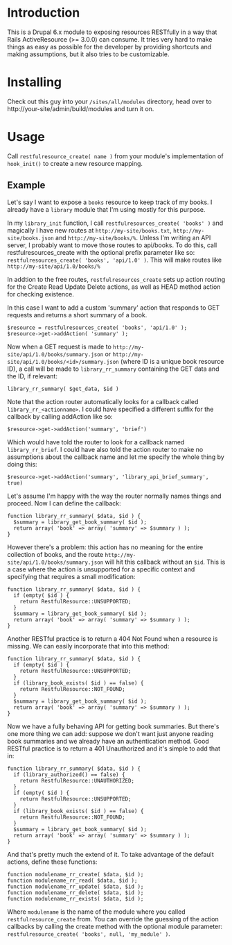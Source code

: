 Introduction
============

This is a Drupal 6.x module to exposing resources RESTfully in a way that
Rails ActiveResource (>= 3.0.0) can consume. It tries very hard to make things
as easy as possible for the developer by providing shortcuts and making
assumptions, but it also tries to be customizable.


Installing
==========

Check out this guy into your `/sites/all/modules` directory, head over to
http://your-site/admin/build/modules and turn it on.


Usage
=====

Call `restfulresource_create( name )` from your module's implementation of
`hook_init()` to create a new resource mapping.


Example
-------

Let's say I want to expose a `books` resource to keep track of my books. I
already have a `library` module that I'm using mostly for this purpose.

In my `library_init` function, I call `restfulresources_create( 'books' )` and
magically I have new routes at `http://my-site/books.txt`,
`http://my-site/books.json` and `http://my-site/books/%`. Unless I'm writing
an API server, I probably want to move those routes to api/books. To do this,
call restfulresources_create with the optional prefix parameter like so:
`restfulresources_create( 'books', 'api/1.0' )`. This will make routes like
`http://my-site/api/1.0/books/%`

In addtion to the free routes, `restfulresources_create` sets up action
routing for the Create Read Update Delete actions, as well as HEAD method
action for checking existence.

In this case I want to add a custom 'summary' action that responds to GET
requests and returns a short summary of a book.

    $resource = restfulresources_create( 'books', 'api/1.0' );
    $resource->get->addAction( 'summary' );

Now when a GET request is made to `http://my-site/api/1.0/books/summary.json`
or `http://my-site/api/1.0/books/<id>/summary.json` (where ID is a unique book
resource ID), a call will be made to `library_rr_summary` containing the GET
data and the ID, if relevant:
    
    library_rr_summary( $get_data, $id )
    
Note that the action router automatically looks for a callback called
`library_rr_<actionname>`. I could have specified a different suffix for the
callback by calling addAction like so:
    
    $resource->get->addAction('summary', 'brief')

Which would have told the router to look for a callback named
`library_rr_brief`. I could have also told the action router to make no
assumptions about the callback name and let me specify the whole thing by
doing this:

    $resource->get->addAction('summary', 'library_api_brief_summary', true)

Let's assume I'm happy with the way the router normally names things and
proceed. Now I can define the callback:
    
    function library_rr_summary( $data, $id ) {
      $summary = library_get_book_summary( $id );
      return array( 'book' => array( 'summary' => $summary ) );
    }

However there's a problem: this action has no meaning for the entire
collection of books, and the route `http://my-site/api/1.0/books/summary.json`
will hit this callback without an `$id`. This is a case where the action is
unsupported for a specific context and specifying that requires a small modification:

    function library_rr_summary( $data, $id ) {
      if (empty( $id ) {
        return RestfulResource::UNSUPPORTED;
      }
      $summary = library_get_book_summary( $id );
      return array( 'book' => array( 'summary' => $summary ) );
    }

Another RESTful practice is to return a 404 Not Found when a resource is
missing. We can easily incorporate that into this method:

    function library_rr_summary( $data, $id ) {
      if (empty( $id ) {
        return RestfulResource::UNSUPPORTED;
      }
      if (library_book_exists( $id ) == false) {
        return RestfulResource::NOT_FOUND;
      }  
      $summary = library_get_book_summary( $id );
      return array( 'book' => array( 'summary' => $summary ) );
    }

Now we have a fully behaving API for getting book summaries. But there's
one more thing we can add: suppose we don't want just anyone reading book
summaries and we already have an authentication method. Good RESTful practice
is to return a 401 Unauthorized and it's simple to add that in:

    function library_rr_summary( $data, $id ) {
      if (library_authorized() == false) {
        return RestfulResource::UNAUTHORIZED;
      }  
      if (empty( $id ) {
        return RestfulResource::UNSUPPORTED;
      }
      if (library_book_exists( $id ) == false) {
        return RestfulResource::NOT_FOUND;
      }  
      $summary = library_get_book_summary( $id );
      return array( 'book' => array( 'summary' => $summary ) );
    }

And that's pretty much the extend of it. To take advantage of the default
actions, define these functions:

    function modulename_rr_create( $data, $id );
    function modulename_rr_read( $data, $id );
    function modulename_rr_update( $data, $id );
    function modulename_rr_delete( $data, $id );
    function modulename_rr_exists( $data, $id );

Where `modulename` is the name of the module where you called
`restfulresource_create` from. You can override the guessing of the action
callbacks by calling the create method with the optional module parameter:
`restfulresource_create( 'books', null, 'my_module' )`.